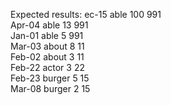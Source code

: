 Expected results:
ec-15 able 100 991	
Apr-04 able 13 991	
Jan-01 able 5 991	
Mar-03 about 8 11	
Feb-02 about 3 11	
Feb-22 actor 3 22	
Feb-23 burger 5 15	
Mar-08 burger 2 15	
